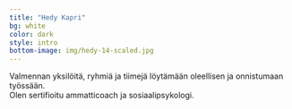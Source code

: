 ```yaml
---
title: "Hedy Kapri"
bg: white
color: dark
style: intro
bottom-image: img/hedy-14-scaled.jpg
---
```

<div class="toplogo"></div>

Valmennan yksilöitä, ryhmiä ja tiimejä löytämään oleellisen ja onnistumaan työssään. <br/> Olen sertifioitu ammatticoach ja sosiaalipsykologi.
